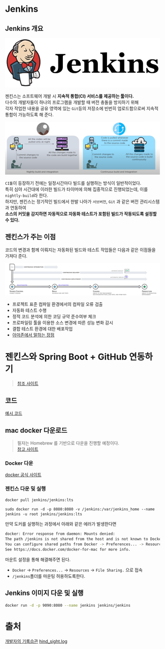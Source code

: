 # Jenkins         
## Jenkins 개요   
![Jenkins](./images/Jenkins.png)

젠킨스는 소프트웨어 개발 시 **지속적 통합(CI) 서비스를 제공하는 툴이다.**        
다수의 개발자들이 하나의 프로그램을 개발할 때 버전 충돌을 방지하기 위해    
각자 작업한 내용을 공유 영역에 있는 `Git`등의 저장소에 빈번히 업로드함으로써 지속적 통합이 가능하도록 해 준다.    

![nightly build](./images/nightly%20build.png)

`CI툴`이 등장하기 전에는 일정시간마다 빌드를 실행하는 방식이 일반적이었다.    
특히 심야 시간대에 이러한 빌드가 타이머에 의해 집중적으로 진행되었는데, 이를 `nightly-build`라 한다.    
하지만, 젠킨스는 정기적인 빌드에서 한발 나아가 `서브버전`, `Git` 과 같은 버전 관리시스템과 연동하여      
**소스의 커밋을 감지하면 자동적으로 자동화 테스트가 포함된 빌드가 작동되도록 설정할 수 있다.**   

## 젠킨스가 주는 이점   
코드의 변경과 함께 이뤄지는 자동화된 빌드와 테스트 작업들은 다음과 같은 이점들을 가져다 준다.

![aws ci](./images/aws_ci.png)
   
* 프로젝트 표준 컴파일 환경에서의 컴파일 오류 검출
* 자동화 테스트 수행
* 정적 코드 분석에 의한 코딩 규약 준수여부 체크
* 프로파일링 툴을 이용한 소스 변경에 따른 성능 변화 감시
* 결합 테스트 환경에 대한 배포작업
* [아마존에서 말하는 장점](https://aws.amazon.com/ko/devops/continuous-delivery/)

# 젠킨스와 Spring Boot + GitHub 연동하기 
> [참조 사이트](https://velog.io/@hind_sight/Docker-Jenkins-%EB%8F%84%EC%BB%A4%EC%99%80-%EC%A0%A0%ED%82%A8%EC%8A%A4%EB%A5%BC-%ED%99%9C%EC%9A%A9%ED%95%9C-Spring-Boot-CICD)

## 코드 
[예시 코드](https://github.com/my-sprout-code/jenkins-springboot)    
    
## mac docker 다운로드  
> 필자는 Homebrew 를 기반으로 다운을 진행할 예정이다.   
> [참고 사이트](https://sinau.tistory.com/42)    
  
### Docker 다운
[docker 공식 사이트](https://www.docker.com/get-started)    

### 젠킨스 다운 및 실행
```sh
docker pull jenkins/jenkins:lts 
```
```
sudo docker run -d -p 8080:8080 -v /jenkins:/var/jenkins_home --name jenkins -u root jenkins/jenkins:lts
```

만약 도커를 실행하는 과정에서 아래와 같은 에러가 발생한다면    
```sh 
docker: Error response from daemon: Mounts denied:
The path /jenkins is not shared from the host and is not known to Docker.
You can configure shared paths from Docker -> Preferences... -> Resources -> File Sharing.
See https://docs.docker.com/docker-for-mac for more info.
```
   
마운트 설정을 통해 해결해주면 된다.    
* `Docker` -> `Preferences...` -> `Resources` -> `File Sharing.` 으로 접속   
* `/jenkins`폴더를 마운팅 허용하도록한다.      









## Jenkins 이미지 다운 및 실행
```sh
docker run -d -p 9090:8080 --name jenkins jenkins/jenkins
```

# 출처   
[개발자의 기록습관](https://ict-nroo.tistory.com/31 )
[hind_sight.log](https://velog.io/@hind_sight/Docker-Jenkins-%EB%8F%84%EC%BB%A4%EC%99%80-%EC%A0%A0%ED%82%A8%EC%8A%A4%EB%A5%BC-%ED%99%9C%EC%9A%A9%ED%95%9C-Spring-Boot-CICD)
